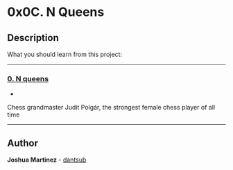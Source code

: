 # 0x0C. N Queens

## Description

What you should learn from this project:

---

### [0. N queens](./0-nqueens.py)

*
Chess grandmaster Judit Polgár, the strongest female chess player of all time

---

## Author

**Joshua Martinez** - [dantsub](https://github.com/dantsub)
